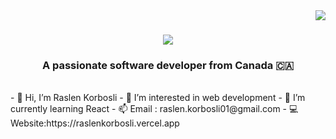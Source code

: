 
<img align="right" src="https://visitor-badge.laobi.icu/badge?page_id=RaslenKorbosli.RaslenKorbosli" />

<h1 align="center">
    <img src="https://readme-typing-svg.herokuapp.com/?font=Righteous&size=35&center=true&vCenter=true&width=500&height=70&duration=4000&lines=Hi+There!+👋;+I'm+Raslen+Korbosli!;" />
</h1>

<h3 align="center">A passionate software developer from Canada 🇨🇦</h3>

<br/>
- 👋 Hi, I’m Raslen Korbosli
- 👀 I’m interested in web development
- 🌱 I’m currently learning React
- 📫 Email : raslen.korbosli01@gmail.com
- 💻 Website:https://raslenkorbosli.vercel.app

